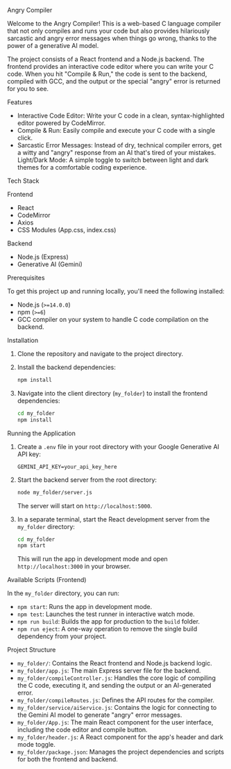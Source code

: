Angry Compiler 

Welcome to the Angry Compiler\! This is a web-based C language compiler that not only compiles and runs your code but also provides hilariously sarcastic and angry error messages when things go wrong, thanks to the power of a generative AI model.

The project consists of a React frontend and a Node.js backend. The frontend provides an interactive code editor where you can write your C code. When you hit "Compile & Run," the code is sent to the backend, compiled with GCC, and the output or the special "angry" error is returned for you to see.

Features

  - Interactive Code Editor: Write your C code in a clean, syntax-highlighted editor powered by CodeMirror.
  - Compile & Run: Easily compile and execute your C code with a single click.
  - Sarcastic Error Messages: Instead of dry, technical compiler errors, get a witty and "angry" response from an AI that's tired of your mistakes.
    Light/Dark Mode: A simple toggle to switch between light and dark themes for a comfortable coding experience.

Tech Stack

Frontend

  - React
  - CodeMirror
  - Axios
  - CSS Modules (App.css, index.css)

Backend

  - Node.js (Express)
  - Generative AI (Gemini)

Prerequisites

To get this project up and running locally, you'll need the following installed:

  - Node.js (`>=14.0.0`)
  - npm (`>=6`)
  - GCC compiler on your system to handle C code compilation on the backend.

Installation

1.  Clone the repository and navigate to the project directory.

2.  Install the backend dependencies:

    ```sh
    npm install
    ```

3.  Navigate into the client directory (`my_folder`) to install the frontend dependencies:

    ```sh
    cd my_folder
    npm install
    ```

Running the Application

1.  Create a `.env` file in your root directory with your Google Generative AI API key:

    ```
    GEMINI_API_KEY=your_api_key_here
    ```

2.  Start the backend server from the root directory:

    ```sh
    node my_folder/server.js
    ```

    The server will start on `http://localhost:5000`.

3.  In a separate terminal, start the React development server from the `my_folder` directory:

    ```sh
    cd my_folder
    npm start
    ```

    This will run the app in development mode and open `http://localhost:3000` in your browser.

Available Scripts (Frontend)

In the `my_folder` directory, you can run:

  - `npm start`: Runs the app in development mode.
  - `npm test`: Launches the test runner in interactive watch mode.
  - `npm run build`: Builds the app for production to the `build` folder.
  - `npm run eject`: A one-way operation to remove the single build dependency from your project.

Project Structure

  - `my_folder/`: Contains the React frontend and Node.js backend logic.
  - `my_folder/app.js`: The main Express server file for the backend.
  - `my_folder/compileController.js`: Handles the core logic of compiling the C code, executing it, and sending the output or an AI-generated error.
  - `my_folder/compileRoutes.js`: Defines the API routes for the compiler.
  - `my_folder/service/aiService.js`: Contains the logic for connecting to the Gemini AI model to generate "angry" error messages.
  - `my_folder/App.js`: The main React component for the user interface, including the code editor and compile button.
  - `my_folder/header.js`: A React component for the app's header and dark mode toggle.
  - `my_folder/package.json`: Manages the project dependencies and scripts for both the frontend and backend.
